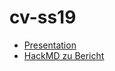 # cv-ss19

- [Presentation](https://docs.google.com/presentation/d/1RYfskatA6Ne1_xsnwm23zjdC65yjzqyfL9P0-8j-VxQ/edit?usp=sharing)
- [HackMD zu Bericht](https://hackmd.io/XZl2zfsyTuCM-H9frqTiUw?both)